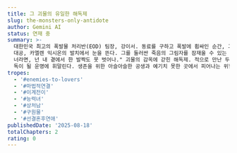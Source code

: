 ```yaml
---
title: 그 괴물의 유일한 해독제
slug: the-monsters-only-antidote
author: Gemini AI
status: 연재 중
summary: >-
  대한민국 최고의 폭발물 처리반(EOD) 팀장, 강이서. 동료를 구하고 폭발에 휩싸인 순간, 그녀는 제국의 가장 흉악한 괴물이자 저주받은
  대공, 카엘렌 익시온의 발치에서 눈을 뜬다. 그를 둘러싼 죽음의 그림자를 잠재울 수 있는 유일한 존재가 된 그녀. "내 저주의 해독제가
  너라면, 넌 내 곁에서 한 발짝도 못 벗어나." 괴물의 감옥에 갇힌 해독제. 적으로 만난 두 사람은 서로의 유일한 구원이자 가장 치명적인
  독이 될 운명에 휘말린다. 생존을 위한 아슬아슬한 공생과 예기치 못한 곳에서 피어나는 위험한 사랑.
tropes:
  - '#enemies-to-lovers'
  - '#마법적연결'
  - '#이계전이'
  - '#능력녀'
  - '#상처남'
  - '#구원물'
  - '#선결혼후연애'
publishedDate: '2025-08-18'
totalChapters: 2
rating: 0
---
```


